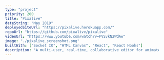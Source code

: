 ```yaml
---
type: "project"
priority: 200
title: "Pixalive"
dateString: "May 2019"
deployedSiteUrl: "https://pixalive.herokuapp.com/"
repoUrl: "https://github.com/pixalive/pixalive"
videoUrl: "https://www.youtube.com/watch?v=PVSvkN2WdAw"
image: "./pixalive_screenshot.png"
builtWith: ["Socket IO", "HTML Canvas", "React", "React Hooks"]
description: "A multi-user, real-time, collaborative editor for animated sprites and pixel art. Only uses functional components. Implements hooks-based diffing to optimize HTML canvas re-renders. Implements multi-user undo. Desktop only. My contributions: real-time client-server architecture, server design, client-side data layer design, client- and server-side performance tuning."
---
```

